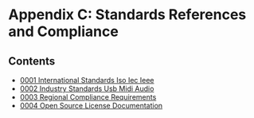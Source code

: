 # Appendix C: Standards References and Compliance

## Contents

- [0001 International Standards Iso Iec Ieee](0001-international-standards-iso-iec-ieee.md)
- [0002 Industry Standards Usb Midi Audio](0002-industry-standards-usb-midi-audio.md)
- [0003 Regional Compliance Requirements](0003-regional-compliance-requirements.md)
- [0004 Open Source License Documentation](0004-open-source-license-documentation.md)
